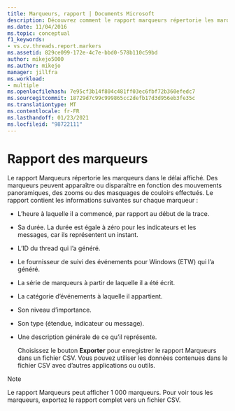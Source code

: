 ```yaml
---
title: Marqueurs, rapport | Documents Microsoft
description: Découvrez comment le rapport marqueurs répertorie les marqueurs dans le laps de temps affiché et comment le panoramique ou le zoom peut entraîner l’apparition ou la disparition de marqueurs.
ms.date: 11/04/2016
ms.topic: conceptual
f1_keywords:
- vs.cv.threads.report.markers
ms.assetid: 829ce099-172e-4c7e-bbd0-578b110c59bd
author: mikejo5000
ms.author: mikejo
manager: jillfra
ms.workload:
- multiple
ms.openlocfilehash: 7e95cf3b14f804c481ff03ec6fbf72b360efedc7
ms.sourcegitcommit: 18729d7c99c999865cc2defb17d3d956eb3fe35c
ms.translationtype: MT
ms.contentlocale: fr-FR
ms.lasthandoff: 01/23/2021
ms.locfileid: "98722111"
---
```

# <a name="markers-report"></a>Rapport des marqueurs
Le rapport Marqueurs répertorie les marqueurs dans le délai affiché.  Des marqueurs peuvent apparaître ou disparaître en fonction des mouvements panoramiques, des zooms ou des masquages de couloirs effectués. Le rapport contient les informations suivantes sur chaque marqueur :

- L’heure à laquelle il a commencé, par rapport au début de la trace.

- Sa durée. La durée est égale à zéro pour les indicateurs et les messages, car ils représentent un instant.

- L’ID du thread qui l’a généré.

- Le fournisseur de suivi des événements pour Windows (ETW) qui l’a généré.

- La série de marqueurs à partir de laquelle il a été écrit.

- La catégorie d’événements à laquelle il appartient.

- Son niveau d’importance.

- Son type (étendue, indicateur ou message).

- Une description générale de ce qu’il représente.

  Choisissez le bouton **Exporter** pour enregistrer le rapport Marqueurs dans un fichier CSV. Vous pouvez utiliser les données contenues dans le fichier CSV avec d’autres applications ou outils.

> [!NOTE]
> Le rapport Marqueurs peut afficher 1 000 marqueurs. Pour voir tous les marqueurs, exportez le rapport complet vers un fichier CSV.